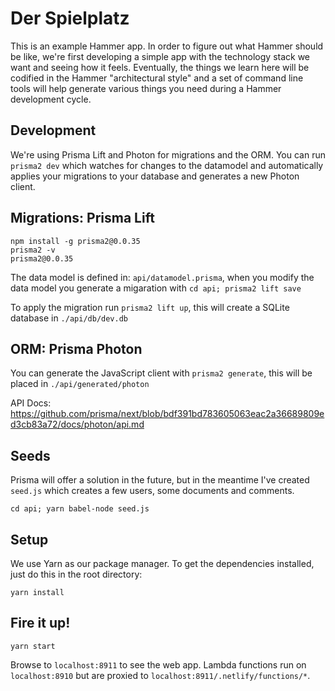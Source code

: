 # Der Spielplatz

This is an example Hammer app. In order to figure out what Hammer should be like,
we're first developing a simple app with the technology stack we want and seeing how
it feels. Eventually, the things we learn here will be codified in the Hammer
"architectural style" and a set of command line tools will help generate various
things you need during a Hammer development cycle.

## Development

We're using Prisma Lift and Photon for migrations and the ORM. You can run
`prisma2 dev` which watches for changes to the datamodel and automatically applies
your migrations to your database and generates a new Photon client.

## Migrations: Prisma Lift

```terminal
npm install -g prisma2@0.0.35
prisma2 -v
prisma2@0.0.35
```

The data model is defined in: `api/datamodel.prisma`, when you modify the data
model you generate a migaration with `cd api; prisma2 lift save`

To apply the migration run `prisma2 lift up`, this will create a SQLite database
in `./api/db/dev.db`

## ORM: Prisma Photon

You can generate the JavaScript client with `prisma2 generate`, this will be placed
in `./api/generated/photon`

API Docs: https://github.com/prisma/next/blob/bdf391bd783605063eac2a36689809ed3cb83a72/docs/photon/api.md

## Seeds

Prisma will offer a solution in the future, but in the meantime I've created
`seed.js` which creates a few users, some documents and comments.

`cd api; yarn babel-node seed.js`

## Setup

We use Yarn as our package manager. To get the dependencies installed, just do this
in the root directory:

```terminal
yarn install
```

## Fire it up!

```terminal
yarn start
```

Browse to `localhost:8911` to see the web app. Lambda functions run on
`localhost:8910` but are proxied to `localhost:8911/.netlify/functions/*`.
